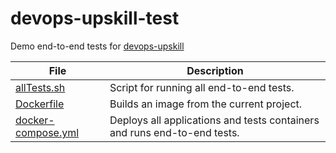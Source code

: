 # devops-upskill-test

Demo end-to-end tests for [devops-upskill](https://github.com/ivailozd/devops-upskill/)

 | File                                       | Description                                                              |
|--------------------------------------------|--------------------------------------------------------------------------|
 | [allTests.sh](./allTests.sh)               | Script for running all end-to-end tests.                                 |
| [Dockerfile](./Dockerfile)                 | Builds an image from the current project.                                |
| [docker-compose.yml](./docker-compose.yml) | Deploys all applications and tests containers and runs end-to-end tests. |